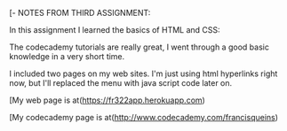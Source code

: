 [- NOTES FROM THIRD ASSIGNMENT:

In this assignment I learned the basics of HTML and CSS:

The codecademy tutorials are really great, I went through a good basic knowledge in a very short time.

I included two pages on my web sites. I'm just using html hyperlinks right now, but I'll replaced the menu with java script code later on.
 
[My web page is at(https://fr322app.herokuapp.com)

[My codecademy page is at(http://www.codecademy.com/francisqueins)